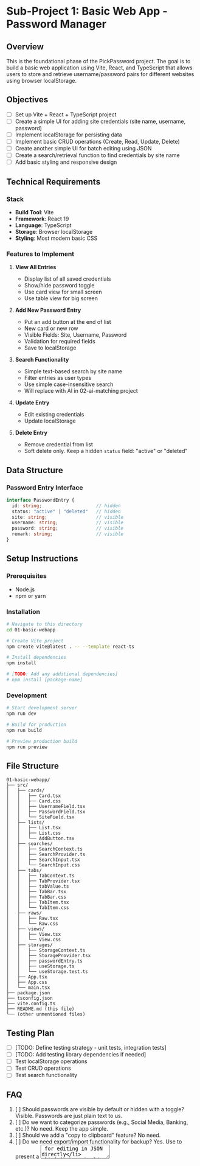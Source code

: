 # Sub-Project 1: Basic Web App - Password Manager

## Overview
This is the foundational phase of the PickPassword project. The goal is to build a basic web application using Vite, React, and TypeScript that allows users to store and retrieve username/password pairs for different websites using browser localStorage.

## Objectives
- [ ] Set up Vite + React + TypeScript project
- [ ] Create a simple UI for adding site credentials (site name, username, password)
- [ ] Implement localStorage for persisting data
- [ ] Implement basic CRUD operations (Create, Read, Update, Delete)
- [ ] Create another simple UI for batch editing using JSON
- [ ] Create a search/retrieval function to find credentials by site name
- [ ] Add basic styling and responsive design

## Technical Requirements

### Stack
- **Build Tool**: Vite
- **Framework**: React 19
- **Language**: TypeScript
- **Storage**: Browser localStorage
- **Styling**: Most modern basic CSS

### Features to Implement
1. **View All Entries**
   - Display list of all saved credentials
   - Show/hide password toggle
   - Use card view for small screen
   - Use table view for big screen

2. **Add New Password Entry**
   - Put an add button at the end of list
   - New card or new row
   - Visible Fields: Site, Username, Password
   - Validation for required fields
   - Save to localStorage

3. **Search Functionality**
   - Simple text-based search by site name
   - Filter entries as user types
   - Use simple case-insensitive search
   - Will replace with AI in 02-ai-matching project

4. **Update Entry**
   - Edit existing credentials
   - Update localStorage

5. **Delete Entry**
   - Remove credential from list
   - Soft delete only. Keep a hidden `status` field: "active" or "deleted"

## Data Structure

### Password Entry Interface
```typescript
interface PasswordEntry {
  id: string;                    // hidden
  status: "active" | "deleted"   // hidden
  site: string;                  // visible
  username: string;              // visible
  password: string;              // visible
  remark: string;                // visible
}
```

## Setup Instructions

### Prerequisites
- Node.js
- npm or yarn

### Installation
```bash
# Navigate to this directory
cd 01-basic-webapp

# Create Vite project
npm create vite@latest . -- --template react-ts

# Install dependencies
npm install

# [TODO: Add any additional dependencies]
# npm install [package-name]
```

### Development
```bash
# Start development server
npm run dev

# Build for production
npm run build

# Preview production build
npm run preview
```

## File Structure
```
01-basic-webapp/
├── src/
│   ├── cards/
│   │   ├── Card.tsx
│   │   ├── Card.css
│   │   ├── UsernameField.tsx
│   │   ├── PasswordField.tsx
│   │   └── SiteField.tsx
│   ├── lists/
│   │   ├── List.tsx
│   │   ├── List.css
│   │   └── AddButton.tsx
│   ├── searches/
│   │   ├── SearchContext.ts
│   │   ├── SearchProvider.ts
│   │   ├── SearchInput.tsx
│   │   └── SearchInput.css
│   ├── tabs/
│   │   ├── TabContext.ts
│   │   ├── TabProvider.tsx
│   │   ├── tabValue.ts
│   │   ├── TabBar.tsx
│   │   ├── TabBar.css
│   │   ├── TabItem.tsx
│   │   └── TabItem.css
│   ├── raws/
│   │   ├── Raw.tsx
│   │   └── Raw.css
│   ├── views/
│   │   ├── View.tsx
│   │   └── View.css
│   ├── storages/
│   │   ├── StorageContext.ts
│   │   ├── StorageProvider.tsx
│   │   ├── passwordEntry.ts
│   │   ├── useStorage.ts
│   │   └── useStorage.test.ts
│   ├── App.tsx
│   ├── App.css
│   └── main.tsx
├── package.json
├── tsconfig.json
├── vite.config.ts
├── README.md (this file)
└── (other unmentioned files)
```

## Testing Plan
- [ ] [TODO: Define testing strategy - unit tests, integration tests]
- [ ] [TODO: Add testing library dependencies if needed]
- [ ] Test localStorage operations
- [ ] Test CRUD operations
- [ ] Test search functionality

## FAQ
1. [ ] Should passwords are visible by default or hidden with a toggle? Visible. Passwords are just plain text to us.
2. [ ] Do we want to categorize passwords (e.g., Social Media, Banking, etc.)? No need. Keep the app simple.
3. [ ] Should we add a "copy to clipboard" feature? No need.
4. [ ] Do we need export/import functionality for backup? Yes. Use <Raw> to present a <textarea> for editing in JSON directly
5. [ ] What should the color scheme/theme be? Pink glass look

## Success Criteria
- [ ] User can add new password entries
- [ ] User can view all saved passwords
- [ ] User can search for passwords by site name
- [ ] User can edit existing passwords
- [ ] User can delete passwords
- [ ] Data persists in localStorage across sessions
- [ ] UI is responsive and user-friendly
- [ ] Code is well-typed with TypeScript
- [ ] Code is well-structured in seperated files. Keep files short and break long logics into parts.

## Next Steps
After completing this phase, the codebase will be enhanced in sub-project 2 with AI-powered site name matching using Grok.
